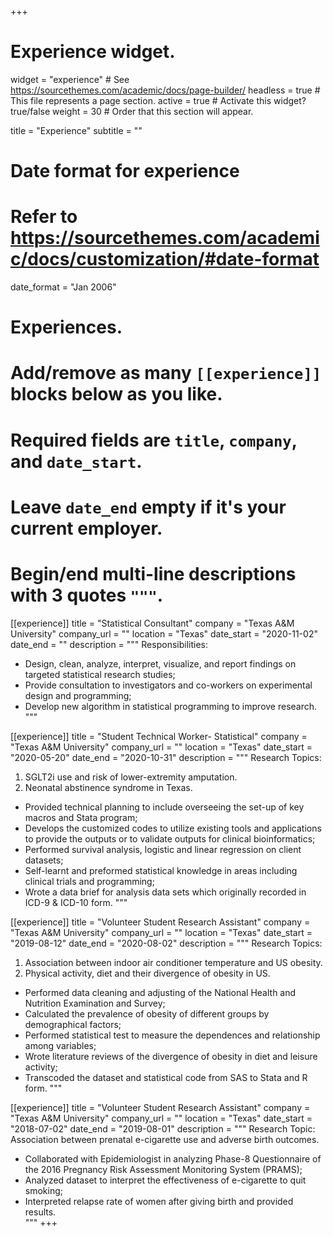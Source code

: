 +++
# Experience widget.
widget = "experience"  # See https://sourcethemes.com/academic/docs/page-builder/
headless = true  # This file represents a page section.
active = true  # Activate this widget? true/false
weight = 30  # Order that this section will appear.

title = "Experience"
subtitle = ""

# Date format for experience
#   Refer to https://sourcethemes.com/academic/docs/customization/#date-format
date_format = "Jan 2006"

# Experiences.
#   Add/remove as many `[[experience]]` blocks below as you like.
#   Required fields are `title`, `company`, and `date_start`.
#   Leave `date_end` empty if it's your current employer.
#   Begin/end multi-line descriptions with 3 quotes `"""`.
[[experience]]
  title = "Statistical Consultant"
  company = "Texas A&M University"
  company_url = ""
  location = "Texas"
  date_start = "2020-11-02"
  date_end = ""
  description = """
  Responsibilities:
  * Design, clean, analyze, interpret, visualize, and report findings on targeted statistical research studies; 
  * Provide consultation to investigators and co-workers on experimental design and programming; 
  * Develop new algorithm in statistical programming to improve research. 
  """

[[experience]]
  title = "Student Technical Worker- Statistical"
  company = "Texas A&M University"
  company_url = ""
  location = "Texas"
  date_start = "2020-05-20"
  date_end = "2020-10-31"
  description = """
  Research Topics:
  1. SGLT2i use and risk of lower-extremity amputation.
  2. Neonatal abstinence syndrome in Texas. 
  * Provided technical planning to include overseeing the set-up of key macros and Stata program;
  * Develops the customized codes to utilize existing tools and applications to provide the outputs or to validate outputs for clinical bioinformatics;
  * Performed survival analysis, logistic and linear regression on client datasets;
  * Self-learnt and preformed statistical knowledge in areas including clinical trials and programming;
  * Wrote a data brief for analysis data sets which originally recorded in ICD-9 & ICD-10 form.
  """
  
 [[experience]]
  title = "Volunteer Student Research Assistant"
  company = "Texas A&M University"
  company_url = ""
  location = "Texas"
  date_start = "2019-08-12"
  date_end = "2020-08-02"
  description = """
  Research Topics:
  1. Association between indoor air conditioner temperature and US obesity.
  2. Physical activity, diet and their divergence of obesity in US.  
  
  * Performed data cleaning and adjusting of the National Health and Nutrition Examination and Survey;
  * Calculated the prevalence of obesity of different groups by demographical factors;
  * Performed statistical test to measure the dependences and relationship among variables;
  * Wrote literature reviews of the divergence of obesity in diet and leisure activity;
  * Transcoded the dataset and statistical code from SAS to Stata and R form.
  """
  
 [[experience]]
  title = "Volunteer Student Research Assistant"
  company = "Texas A&M University"
  company_url = ""
  location = "Texas"
  date_start = "2018-07-02"
  date_end = "2019-08-01"
  description = """
  Research Topic:
  Association between prenatal e-cigarette use and adverse birth outcomes.
  
 * Collaborated with Epidemiologist in analyzing Phase-8 Questionnaire of the 2016 Pregnancy Risk Assessment Monitoring System (PRAMS);
 * Analyzed dataset to interpret the effectiveness of e-cigarette to quit smoking;
 * Interpreted relapse rate of women after giving birth and provided results.  
 """
+++
